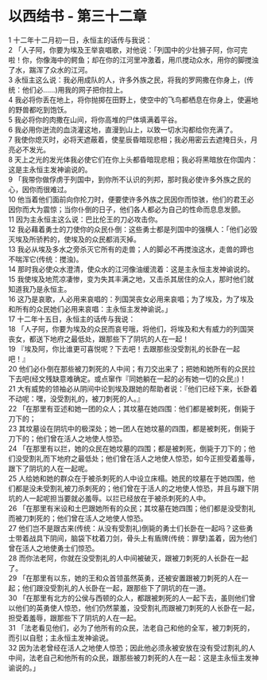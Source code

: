 # 以西结书 - 第三十二章
  
 1 十二年十二月初一日，永恒主的话传与我说：  
 2 「人子阿，你要为埃及王举哀唱歌，对他说：「列国中的少壮狮子阿，你可完啦！你，你像海中的鳄鱼；却在你的江河里冲激着，用爪搅动众水，用你的脚搅浊了水，踹浑了众水的江河。  
 3 永恒主这么说：我必用成队的人，许多外族之民，将我的罗网撒在你身上，(传统：他们必……)用我的网子把你拉上。  
 4 我必将你丢在地上，将你抛掷在田野上，使空中的飞鸟都栖息在你身上，使遍地的野兽都吃到饱饫。  
 5 我必将你的肉撒在山间，将你高堆的尸体填满着平谷。  
 6 我必用你迸流的血浇灌这地，直漫到山上，以致一切水沟都给你充满了。  
 7 我使你熄灭时，必将天遮蔽着，使星辰昏暗现悲相；我必用密云去遮掩日头，月亮必不发光。  
 8 天上之光的发光体我必使它们在你上头都昏暗现悲相；我必将黑暗放在你国内：这是主永恒主发神谕说的。  
 9 「我带你做俘虏于列国中，到你所不认识的列邦，那时我必使许多外族之民的心，因你而很难过。  
 10 他当着他们面前向你抡刀时，便要使许多外族之民因你而惊骇，他们的君王必因你而大为震惊；当你仆倒的日子，他们各人都必为自己的性命而息息发颤。  
 11 因为主永恒主这么说：巴比伦王的刀必攻击你。  
 12 我必藉着勇士的刀使你的众民仆倒：这些勇士都是列国中的强横人：「他们必毁灭埃及所骄矜的，使埃及的众民都消灭掉。  
 13 我必从埃及多水之旁杀灭它所有的走兽；人的脚必不再搅浊这水，走兽的蹄也不喘浑它(传统：搅浊)。  
 14 那时我必使众水澄清，使众水的江河像油缓流着：这是主永恒主发神谕说的。  
 15 我使埃及地荒凉凄惨，变为失其丰满之地，又击杀其居住的众人，那时他们就知道我乃是永恒主。  
 16 这乃是哀歌，人必用来哀唱的：列国哭丧女必用来哀唱；为了埃及，为了埃及和所有的众民她们必用来哀唱：主永恒主发神谕说。」  
 17 十二年十五日，永恒主的话传与我说：  
 18 「人子阿，你要为埃及的众民而哀号哦，将他们，将埃及和大有威力的列国哭丧女，都送下地府之最低处，跟那些下了阴坑的人在一起！  
 19 『埃及阿，你比谁更可喜悦呢？下去吧！去跟那些没受割礼的长卧在一起吧！』  
 20 他们必仆倒在那些被刀刺死的人中间；有刀交出来了；把她和她所有的众民拉下去吧(经文残缺意难确定。或点窜作『同她躺在一起的必有她一切的众民』)！  
 21 大有威势的领袖必从阴间中论到埃及跟她的帮助者说：『他们已经下来，长卧着不动呢：嘿，没受割礼的，被刀刺死的人。』  
 22 「在那里有亚述和她一团的众人；其坟墓在她四围：他们都是被刺死，倒毙于刀下的；  
 23 其坟墓设在阴坑中的极深处；她一团人在她坟墓的四围，都是被刺死，倒毙于刀下的；他们曾在活人之地使人惊恐。  
 24 「在那里有以拦，她的众民在她坟墓的四围；都是被刺死，倒毙于刀下的；他们没受割礼而下地府之最低处；他们曾在活人之地使人惊恐，如今正担受着羞辱，跟下了阴坑的人在一起呢。  
 25 人给她和她的群众在于被杀刺死的人中设立床榻。她民的坟墓在于她四围，他们都是没未受割礼被刀杀刺死的；他们曾在于活人的之地使人惊恐，并且与跟下阴坑的人一起呢担当要就必羞辱。以拦已经放在于被杀刺死的人中。  
 26 「在那里有米设和土巴跟她所有的众民；其坟墓在她四围；他们都是没受割礼而被刀刺死的；他们曾在活人之地使人惊恐。  
 27 他们岂不是跟古来(传统：从没有受割礼)倒毙的勇士们长卧在一起吗？这些勇士带着战具下阴间，脑袋下枕着刀剑，骨头上有盾牌(传统：罪孽)盖着，因为他们曾在活人之地使勇士们惊恐。  
 28 而你法老阿，你就在没受割礼的人中间被破灭，跟被刀刺死的人长卧在一起了。  
 29 「在那里有以东，她的王和众首领虽然英勇，还被安置跟被刀刺死的人在一起；他们跟没受割礼的人长卧在一起，跟那些下了阴坑的在一道。  
 30 「在那里有北方的公侯与西顿的众人，都跟被刺死的人一起下去，虽则他们曾以他们的英勇使人惊恐，他们仍然蒙羞，没受割礼而跟被刀刺死的人长卧在一起，担受着羞辱，跟那些下了阴坑的人在一起。  
 31 「法老看见他们，必为了他所有的众民，法老自己和他的全军，被刀刺死的，而引以自慰；主永恒主发神谕说。  
 32 因为法老曾经在活人之地使人惊恐；因此他必须永被安放在没有受过割礼的人中间，法老自己和他所有的众民，跟那些被刀刺死的人在一起：这是主永恒主发神谕说的。」